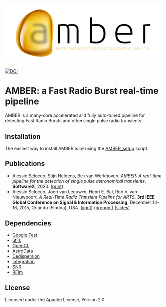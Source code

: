 
![AMBER](doc/Amber-Logo-h200.png)

[![DOI](https://zenodo.org/badge/32992365.svg)](https://zenodo.org/badge/latestdoi/32992365)

# AMBER: a Fast Radio Burst real-time pipeline

AMBER is a many-core accelerated and fully auto-tuned pipeline for detecting Fast Radio Bursts and other single pulse radio transients.

## Installation

The easiest way to install AMBER is by using the [AMBER_setup](https://github.com/AA-ALERT/AMBER_setup) script.

## Publications

* Alessio Sclocco, Stijn Heldens, Ben van Werkhoven. _AMBER: A real-time pipeline for the detection of single pulse astronomical transients_. **SoftwareX**, 2020. ([print](https://doi.org/10.1016/j.softx.2020.100549))
* Alessio Sclocco, Joeri van Leeuwen, Henri E. Bal, Rob V. van Nieuwpoort. _A Real-Time Radio Transient Pipeline for ARTS_. **3rd IEEE Global Conference on Signal & Information Processing**, December 14-16, 2015, Orlando (Florida), USA. ([print](http://ieeexplore.ieee.org/xpl/freeabs_all.jsp?arnumber=7418239&abstractAccess=no&userType=inst)) ([preprint](http://alessio.sclocco.eu/pubs/sclocco2015a.pdf)) ([slides](http://alessio.sclocco.eu/pubs/Presentation_GlobalSIP2015.pdf))

## Dependencies

* [Google Test](https://github.com/google/googletest)
* [utils](https://github.com/isazi/utils)
* [OpenCL](https://github.com/isazi/OpenCL)
* [AstroData](https://github.com/AA-ALERT/AstroData)
* [Dedispersion](https://github.com/AA-ALERT/Dedispersion)
* [Integration](https://github.com/AA-ALERT/Integration)
* [SNR](https://github.com/AA-ALERT/SNR)
* [RFIm](https://github.com/AA-ALERT/RFIm)

## License

Licensed under the Apache License, Version 2.0.

